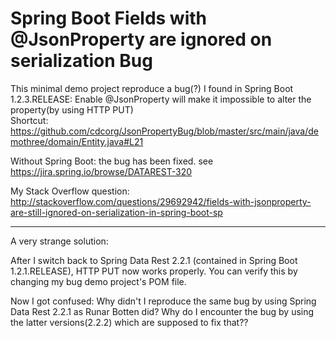 # Spring Boot Fields with @JsonProperty are ignored on serialization Bug

This minimal demo project reproduce a bug(?) I found in Spring Boot 1.2.3.RELEASE: 
Enable @JsonProperty will make it impossible to alter the property(by using HTTP PUT)     
Shortcut: https://github.com/cdcorg/JsonPropertyBug/blob/master/src/main/java/demothree/domain/Entity.java#L21

Without Spring Boot: the bug has been fixed. see https://jira.spring.io/browse/DATAREST-320

My Stack Overflow question:
http://stackoverflow.com/questions/29692942/fields-with-jsonproperty-are-still-ignored-on-serialization-in-spring-boot-sp

------------

A very strange solution:

After I switch back to Spring Data Rest 2.2.1 (contained in Spring Boot 1.2.1.RELEASE), HTTP PUT now works properly. You can verify this by changing my bug demo project's POM file.

Now I got confused:
Why didn't I reproduce the same bug by using Spring Data Rest 2.2.1 as Runar Botten did?
Why do I encounter the bug by using the latter versions(2.2.2) which are supposed to fix that??
